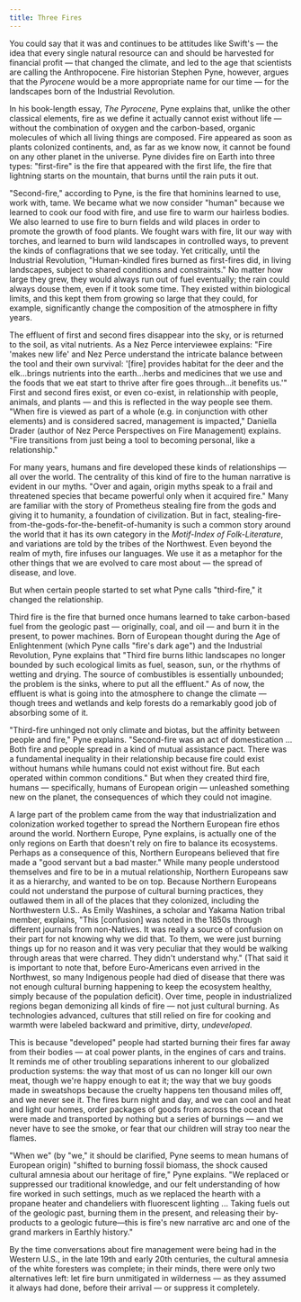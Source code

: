 ```yaml
---
title: Three Fires
---
```


You could say that it was and continues to be attitudes like Swift's — the idea that every single natural resource can and should be harvested for financial profit — that changed the climate, and led to the age that scientists are calling the Anthropocene. Fire historian Stephen Pyne, however, argues that the *Pyrocene* would be a more appropriate name for our time — for the landscapes born of the Industrial Revolution.

In his book-length essay, *The Pyrocene*, Pyne explains that, unlike the other classical elements, fire as we define it actually cannot exist without life — without the combination of oxygen and the carbon-based, organic molecules of which all living things are composed. Fire appeared as soon as plants colonized continents, and, as far as we know now, it cannot be found on any other planet in the universe. Pyne divides fire on Earth into three types: "first-fire" is the fire that appeared with the first life, the fire that lightning starts on the mountain, that burns until the rain puts it out. 

"Second-fire," according to Pyne, is the fire that hominins learned to use, work with, tame. We became what we now consider "human" because we learned to cook our food with fire, and use fire to warm our hairless bodies. We also learned to use fire to burn fields and wild places in order to promote the growth of food plants. We fought wars with fire, lit our way with torches, and learned to burn wild landscapes in controlled ways, to prevent the kinds of conflagrations that we see today. Yet critically, until the Industrial Revolution, "Human-kindled fires burned as first-fires did, in living landscapes, subject to shared conditions and constraints." No matter how large they grew, they would always run out of fuel eventually; the rain could always douse them, even if it took some time. They existed within biological limits, and this kept them from growing so large that they could, for example, significantly change the composition of the atmosphere in fifty years. 

The effluent of first and second fires disappear into the sky, or is returned to the soil, as vital nutrients. As a Nez Perce interviewee explains: "Fire 'makes new life' and Nez Perce understand the intricate balance between the tool and their own survival: '[fire] provides habitat for the deer and the elk...brings nutrients into the earth...herbs and medicines that we use and the foods that we eat start to thrive after fire goes through...it benefits us.'" First and second fires exist, or even co-exist, in relationship with people, animals, and plants — and this is reflected in the way people see them. "When fire is viewed as part of a whole (e.g. in conjunction with other elements) and is considered sacred, management is impacted," Daniella Drader (author of Nez Perce Perspectives on Fire Management) explains. "Fire transitions from just being a tool to becoming personal, like a relationship."

For many years, humans and fire developed these kinds of relationships — all over the world. The centrality of this kind of fire to the human narrative is evident in our myths. "Over and again, origin myths speak to a frail and threatened species that became powerful only when it acquired fire." Many are familiar with the story of Prometheus stealing fire from the gods and giving it to humanity, a foundation of civilization. But in fact, stealing-fire-from-the-gods-for-the-benefit-of-humanity is such a common story around the world that it has its own category in the *Motif-Index of Folk-Literature*, and variations are told by the tribes of the Northwest. Even beyond the realm of myth, fire infuses our languages. We use it as a metaphor for the other things that we are evolved to care most about — the spread of disease, and love. 

But when certain people started to set what Pyne calls "third-fire," it changed the relationship. 

Third fire is the fire that burned once humans learned to take carbon-based fuel from the geologic past — originally, coal, and oil — and burn it in the present, to power machines. Born of European thought during the Age of Enlightenment (which Pyne calls "fire's dark age") and the Industrial Revolution, Pyne explains that "Third fire burns lithic landscapes no longer bounded by such ecological limits as fuel, season, sun, or the rhythms of wetting and drying. The source of combustibles is essentially unbounded; the problem is the sinks, where to put all the effluent." As of now, the effluent is what is going into the atmosphere to change the climate — though trees and wetlands and kelp forests do a remarkably good job of absorbing some of it.

"Third-fire unhinged not only climate and biotas, but the affinity between people and fire," Pyne explains. "Second-fire was an act of domestication ... Both fire and people spread in a kind of mutual assistance pact. There was a fundamental inequality in their relationship because fire could exist without humans while humans could not exist without fire. But each operated within common conditions." But when they created third fire, humans — specifically, humans of European origin — unleashed something new on the planet, the consequences of which they could not imagine. 

A large part of the problem came from the way that industrialization and colonization worked together to spread the Northern European fire ethos around the world. Northern Europe, Pyne explains, is actually one of the only regions on Earth that doesn't rely on fire to balance its ecosystems. Perhaps as a consequence of this, Northern Europeans believed that fire made a "good servant but a bad master." While many people understood themselves and fire to be in a mutual relationship, Northern Europeans saw it as a hierarchy, and wanted to be on top. Because Northern Europeans could not understand the purpose of cultural burning practices, they outlawed them in all of the places that they colonized, including the Northwestern U.S.. As Emily Washines, a scholar and Yakama Nation tribal member, explains, "This [confusion] was noted in the 1850s through different journals from non-Natives. It was really a source of confusion on their part for not knowing why we did that. To them, we were just burning things up for no reason and it was very peculiar that they would be walking through areas that were charred. They didn't understand why." (That said it is important to note that, before Euro-Americans even arrived in the Northwest, so many Indigenous people had died of disease that there was not enough cultural burning happening to keep the ecosystem healthy, simply because of the population deficit). Over time, people in industrialized regions began demonizing all kinds of fire — not just cultural burning. As technologies advanced, cultures that still relied on fire for cooking and warmth were labeled backward and primitive, dirty, *undeveloped*.

This is because "developed" people had started burning their fires far away from their bodies — at coal power plants, in the engines of cars and trains. It reminds me of other troubling separations inherent to our globalized production systems: the way that most of us can no longer kill our own meat, though we're happy enough to eat it; the way that we buy goods made in sweatshops because the cruelty happens ten thousand miles off, and we never see it. The fires burn night and day, and we can cool and heat and light our homes, order packages of goods from across the ocean that were made and transported by nothing but a series of burnings — and we never have to see the smoke, or fear that our children will stray too near the flames. 

"When we" (by "we," it should be clarified, Pyne seems to mean humans of European origin) "shifted to burning fossil biomass, the shock caused cultural amnesia about our heritage of fire," Pyne explains. "We replaced or suppressed our traditional knowledge, and our felt understanding of how fire worked in such settings, much as we replaced the hearth with a propane heater and chandeliers with fluorescent lighting ... Taking fuels out of the geologic past, burning them in the present, and releasing their by-products to a geologic future—this is fire's new narrative arc and one of the grand markers in Earthly history." 

By the time conversations about fire management were being had in the Western U.S., in the late 19th and early 20th centuries, the cultural amnesia of the white foresters was complete; in their minds, there were only two alternatives left: let fire burn unmitigated in wilderness — as they assumed it always had done, before their arrival — or suppress it completely. 
